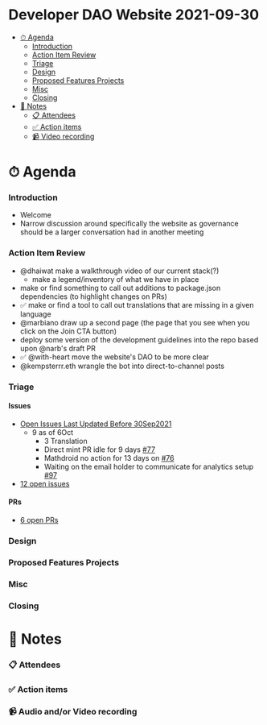<h1>Developer DAO Website 2021-09-30</h1>

- [⏱ Agenda](#-agenda)
  - [Introduction](#introduction)
  - [Action Item Review](#action-item-review)
  - [Triage](#triage)
  - [Design](#design)
  - [Proposed Features Projects](#proposed-features-projects)
  - [Misc](#misc)
  - [Closing](#closing)
- [📝 Notes](#-notes)
  - [📋 Attendees](#-attendees)
  - [✅ Action items](#-action-items)
  - [📹 Video recording](#-video-recording)


# ⏱ Agenda

### Introduction

- Welcome
- Narrow discussion around specifically the website as governance should be a
  larger conversation had in another meeting

### Action Item Review

- @dhaiwat make a walkthrough video of our current stack(?)
  - make a legend/inventory of what we have in place
- make or find something to call out additions to package.json dependencies (to highlight changes on PRs)
- ✅ make or find a tool to call out translations that are missing in a given language
- @marbiano draw up a second page (the page that you see when you click on the Join CTA button)
- deploy some version of the development guidelines into the repo based upon @narb's draft PR
- ✅ @with-heart move the website's DAO to be more clear
- @kempsterrr.eth wrangle the bot into direct-to-channel posts

### Triage

#### Issues

- [Open Issues Last Updated Before 30Sep2021](https://github.com/Developer-DAO/developer-dao/issues?q=is%3Aissue+is%3Aopen+updated%3A%3C2021-09-30)
  - 9 as of 6Oct
    - 3 Translation
    - Direct mint PR idle for 9 days [#77](https://github.com/Developer-DAO/developerdao.com/issues/77)
    - Mathdroid no action for 13 days on [#76](https://github.com/Developer-DAO/developerdao.com/issues/76)
    - Waiting on the email holder to communicate for analytics setup [#97](https://github.com/Developer-DAO/developerdao.com/issues/97)
- [12 open issues](https://github.com/Developer-DAO/developer-dao/issues)

#### PRs

- [6 open PRs](https://github.com/Developer-DAO/developer-dao/pulls)

### Design

### Proposed Features Projects

### Misc

### Closing

# 📝 Notes

### 📋 Attendees

### ✅ Action items

### 📹 Audio and/or Video recording
